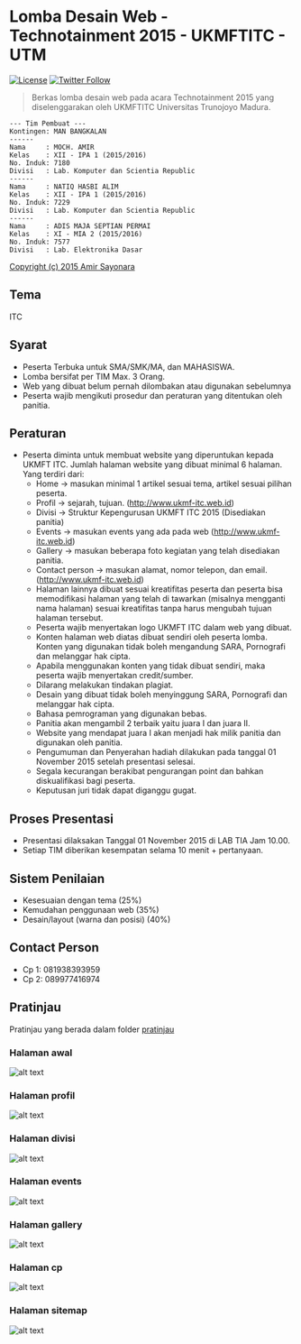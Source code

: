 # Lomba Desain Web - Technotainment 2015 - UKMFTITC - UTM
[![License](https://img.shields.io/github/license/amirsayonara/SYR-Python-Voice-Talk)](LICENSE)
[![Twitter Follow](https://img.shields.io/twitter/follow/amir_sayonara)](https://twitter.com/amir_sayonara)

> Berkas lomba desain web pada acara Technotainment 2015 yang diselenggarakan oleh UKMFTITC Universitas Trunojoyo Madura.

```
--- Tim Pembuat ---
Kontingen: MAN BANGKALAN
------
Nama     : MOCH. AMIR
Kelas    : XII - IPA 1 (2015/2016)
No. Induk: 7180
Divisi   : Lab. Komputer dan Scientia Republic
------
Nama     : NATIQ HASBI ALIM
Kelas    : XII - IPA 1 (2015/2016)
No. Induk: 7229
Divisi   : Lab. Komputer dan Scientia Republic
------
Nama     : ADIS MAJA SEPTIAN PERMAI
Kelas    : XI - MIA 2 (2015/2016)
No. Induk: 7577
Divisi   : Lab. Elektronika Dasar
```
[Copyright (c) 2015 Amir Sayonara](LICENSE)

## Tema
ITC

## Syarat
- Peserta Terbuka untuk  SMA/SMK/MA, dan MAHASISWA.
- Lomba bersifat per TIM Max. 3 Orang.
- Web yang dibuat belum pernah dilombakan atau digunakan sebelumnya
- Peserta wajib mengikuti prosedur dan peraturan yang ditentukan oleh panitia.

## Peraturan
- Peserta diminta untuk membuat website yang diperuntukan kepada UKMFT ITC. Jumlah halaman website yang dibuat minimal 6 halaman. Yang terdiri dari:
  * Home -> masukan minimal 1 artikel sesuai tema, artikel sesuai pilihan peserta.
  * Profil -> sejarah, tujuan. (http://www.ukmf-itc.web.id)
  * Divisi -> Struktur Kepengurusan UKMFT ITC 2015 (Disediakan panitia)
  * Events -> masukan events yang ada pada web (http://www.ukmf-itc.web.id)
  * Gallery -> masukan beberapa foto kegiatan yang telah disediakan panitia.
  * Contact person -> masukan alamat, nomor telepon, dan email. (http://www.ukmf-itc.web.id)
  * Halaman lainnya dibuat sesuai kreatifitas peserta dan peserta bisa  memodifikasi halaman yang telah di tawarkan (misalnya mengganti nama halaman) sesuai kreatifitas tanpa harus mengubah tujuan halaman tersebut.
  * Peserta wajib menyertakan logo UKMFT ITC dalam web yang dibuat.
  * Konten halaman web diatas dibuat sendiri oleh peserta lomba. Konten yang digunakan tidak boleh mengandung SARA, Pornografi dan melanggar hak cipta.
  * Apabila menggunakan konten yang tidak dibuat sendiri, maka peserta wajib menyertakan credit/sumber. 
  * Dilarang melakukan tindakan plagiat.
  * Desain yang dibuat tidak boleh menyinggung SARA, Pornografi dan melanggar hak cipta.
  * Bahasa pemrograman yang digunakan bebas.
  * Panitia akan mengambil 2 terbaik yaitu juara I dan juara II.
  * Website yang mendapat juara I akan menjadi hak milik panitia dan digunakan oleh panitia.
  * Pengumuman dan Penyerahan hadiah dilakukan pada tanggal 01 November 2015 setelah presentasi selesai.
  * Segala kecurangan berakibat pengurangan point  dan bahkan diskualifikasi bagi peserta.
  * Keputusan juri tidak dapat diganggu gugat.

## Proses Presentasi
- Presentasi dilaksakan Tanggal 01 November 2015 di LAB TIA Jam 10.00.
- Setiap TIM diberikan kesempatan selama 10 menit + pertanyaan.

## Sistem Penilaian
- Kesesuaian dengan tema (25%)
- Kemudahan penggunaan web (35%)
- Desain/layout (warna dan posisi) (40%)

## Contact Person
- Cp 1: 081938393959
- Cp 2: 089977416974

## Pratinjau
Pratinjau yang berada dalam folder [pratinjau](pratinjau)
### Halaman awal
![alt text](pratinjau/awal.png 'Halaman awal')
### Halaman profil
![alt text](pratinjau/profil.png 'Halaman profil')
### Halaman divisi
![alt text](pratinjau/divisi.png 'Halaman divisi')
### Halaman events
![alt text](pratinjau/events.png 'Halaman events')
### Halaman gallery
![alt text](pratinjau/gallery.png 'Halaman gallery')
### Halaman cp
![alt text](pratinjau/cp.png 'Halaman cp')
### Halaman sitemap
![alt text](pratinjau/sitemap.png 'Halaman sitemap')